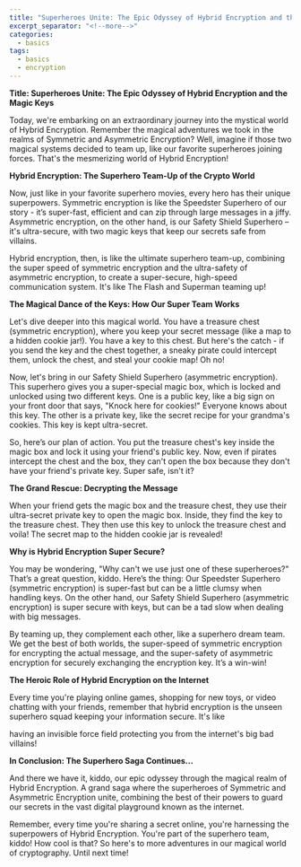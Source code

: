 ```yaml
---
title: "Superheroes Unite: The Epic Odyssey of Hybrid Encryption and the Magic Keys"
excerpt_separator: "<!--more-->"
categories:
  - basics
tags:
  - basics
  - encryption
---
```


**Title: Superheroes Unite: The Epic Odyssey of Hybrid Encryption and the Magic Keys**

Today, we're embarking on an extraordinary journey into the mystical world of Hybrid Encryption. Remember the magical adventures we took in the realms of Symmetric and Asymmetric Encryption? Well, imagine if those two magical systems decided to team up, like our favorite superheroes joining forces. That's the mesmerizing world of Hybrid Encryption!

**Hybrid Encryption: The Superhero Team-Up of the Crypto World**

Now, just like in your favorite superhero movies, every hero has their unique superpowers. Symmetric encryption is like the Speedster Superhero of our story - it’s super-fast, efficient and can zip through large messages in a jiffy. Asymmetric encryption, on the other hand, is our Safety Shield Superhero – it's ultra-secure, with two magic keys that keep our secrets safe from villains. 

Hybrid encryption, then, is like the ultimate superhero team-up, combining the super speed of symmetric encryption and the ultra-safety of asymmetric encryption, to create a super-secure, high-speed communication system. It's like The Flash and Superman teaming up!

**The Magical Dance of the Keys: How Our Super Team Works**

Let's dive deeper into this magical world. You have a treasure chest (symmetric encryption), where you keep your secret message (like a map to a hidden cookie jar!). You have a key to this chest. But here's the catch - if you send the key and the chest together, a sneaky pirate could intercept them, unlock the chest, and steal your cookie map! Oh no!

Now, let's bring in our Safety Shield Superhero (asymmetric encryption). This superhero gives you a super-special magic box, which is locked and unlocked using two different keys. One is a public key, like a big sign on your front door that says, "Knock here for cookies!" Everyone knows about this key. The other is a private key, like the secret recipe for your grandma's cookies. This key is kept ultra-secret.

So, here’s our plan of action. You put the treasure chest's key inside the magic box and lock it using your friend's public key. Now, even if pirates intercept the chest and the box, they can't open the box because they don't have your friend's private key. Super safe, isn't it?

**The Grand Rescue: Decrypting the Message**

When your friend gets the magic box and the treasure chest, they use their ultra-secret private key to open the magic box. Inside, they find the key to the treasure chest. They then use this key to unlock the treasure chest and voila! The secret map to the hidden cookie jar is revealed!

**Why is Hybrid Encryption Super Secure?**

You may be wondering, "Why can't we use just one of these superheroes?" That’s a great question, kiddo. Here’s the thing: Our Speedster Superhero (symmetric encryption) is super-fast but can be a little clumsy when handling keys. On the other hand, our Safety Shield Superhero (asymmetric encryption) is super secure with keys, but can be a tad slow when dealing with big messages.

By teaming up, they complement each other, like a superhero dream team. We get the best of both worlds, the super-speed of symmetric encryption for encrypting the actual message, and the super-safety of asymmetric encryption for securely exchanging the encryption key. It’s a win-win!

**The Heroic Role of Hybrid Encryption on the Internet**

Every time you're playing online games, shopping for new toys, or video chatting with your friends, remember that hybrid encryption is the unseen superhero squad keeping your information secure. It's like

 having an invisible force field protecting you from the internet's big bad villains!

**In Conclusion: The Superhero Saga Continues...**

And there we have it, kiddo, our epic odyssey through the magical realm of Hybrid Encryption. A grand saga where the superheroes of Symmetric and Asymmetric Encryption unite, combining the best of their powers to guard our secrets in the vast digital playground known as the internet.

Remember, every time you're sharing a secret online, you're harnessing the superpowers of Hybrid Encryption. You're part of the superhero team, kiddo! How cool is that? So here's to more adventures in our magical world of cryptography. Until next time!
